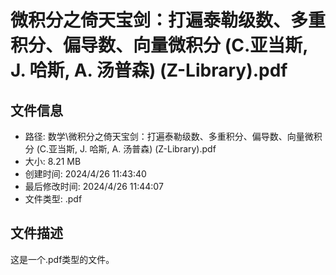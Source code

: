 ﻿# 微积分之倚天宝剑：打遍泰勒级数、多重积分、偏导数、向量微积分 (C.亚当斯, J. 哈斯, A. 汤普森) (Z-Library).pdf

## 文件信息
- 路径: 数学\微积分之倚天宝剑：打遍泰勒级数、多重积分、偏导数、向量微积分 (C.亚当斯, J. 哈斯, A. 汤普森) (Z-Library).pdf
- 大小: 8.21 MB
- 创建时间: 2024/4/26 11:43:40
- 最后修改时间: 2024/4/26 11:44:07
- 文件类型: .pdf

## 文件描述
这是一个.pdf类型的文件。

